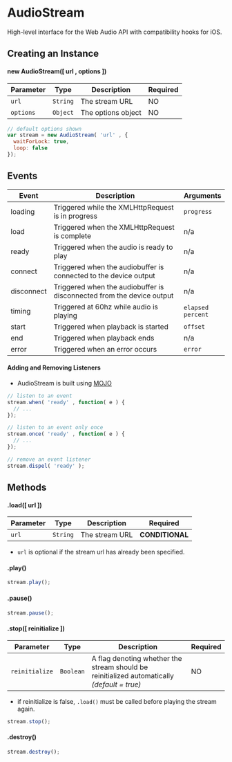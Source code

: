 AudioStream
===========

High-level interface for the Web Audio API with compatibility hooks for iOS.

Creating an Instance
--------------------

#### new AudioStream([ url , options ])

| Parameter | Type | Description | Required |
| --------- | ---- | ----------- | -------- |
| `url` | `String` | The stream URL | NO |
| `options` | `Object` | The options object | NO |

```javascript
// default options shown
var stream = new AudioStream( 'url' , {
  waitForLock: true,
  loop: false
});
```

Events
-------

| Event | Description | Arguments |
| ----- | ----------- | --------- |
| loading | Triggered while the XMLHttpRequest is in progress | ```progress``` |
| load | Triggered when the XMLHttpRequest is complete | n/a |
| ready | Triggered when the audio is ready to play | n/a |
| connect | Triggered when the audiobuffer is connected to the device output | n/a |
| disconnect | Triggered when the audiobuffer is disconnected from the device output | n/a |
| timing | Triggered at 60hz while audio is playing | ```elapsed```<br>```percent``` |
| start | Triggered when playback is started | ```offset``` |
| end | Triggered when playback ends | n/a |
| error | Triggered when an error occurs | ```error``` |

#### Adding and Removing Listeners
* AudioStream is built using <a href="https://github.com/elnarddogg/MOJO" target="_blank">MOJO</a>
```javascript
// listen to an event
stream.when( 'ready' , function( e ) {
  // ...
});

// listen to an event only once
stream.once( 'ready' , function( e ) {
  // ...
});

// remove an event listener
stream.dispel( 'ready' );
```

Methods
-------

#### .load([ url ])
| Parameter | Type | Description | Required |
| --------- | ---- | ----------- | -------- |
| `url` | `String` | The stream URL | __CONDITIONAL__ |
* `url` is optional if the stream url has already been specified.

#### .play()
```javascript
stream.play();
```

#### .pause()
```javascript
stream.pause();
```

#### .stop([ reinitialize ])
| Parameter | Type | Description | Required |
| --------- | ---- | ----------- | -------- |
| `reinitialize` | `Boolean` | A flag denoting whether the stream should be reinitialized automatically _(default = true)_ | NO |
* if reinitialize is false, `.load()` must be called before playing the stream again.

```javascript
stream.stop();
```

#### .destroy()
```javascript
stream.destroy();
```

